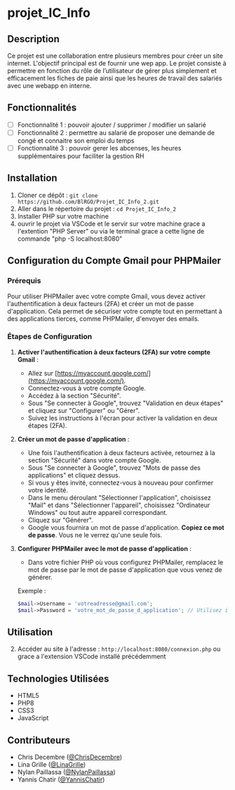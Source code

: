 # projet_IC_Info

## Description

Ce projet est une collaboration entre plusieurs membres pour créer un site internet. L'objectif principal est de fournir une wep app. Le projet consiste à permettre en fonction du rôle de l’utilisateur de gérer plus simplement et efficacement les fiches de paie ainsi que les heures de travail des salariés avec une webapp en interne.

## Fonctionnalités

- [ ] Fonctionnalité 1 : pouvoir ajouter / supprimer / modifier un salarié
- [ ] Fonctionnalité 2 : permettre au salarié de proposer une demande de congé et connaitre son emploi du temps
- [ ] Fonctionnalité 3 : pouvoir gerer les abcenses, les heures supplémentaires pour faciliter la gestion RH

## Installation

1. Cloner ce dépôt : `git clone https://github.com/BlRGO/Projet_IC_Info_2.git`
2. Aller dans le répertoire du projet : `cd Projet_IC_Info_2`
3. Installer PHP sur votre machine
4. ouvrir le projet via VSCode et le servir sur votre machine grace a l'extention "PHP Server" ou via le terminal grace a cette ligne de commande "php -S localhost:8080"

## Configuration du Compte Gmail pour PHPMailer

### Prérequis

Pour utiliser PHPMailer avec votre compte Gmail, vous devez activer l'authentification à deux facteurs (2FA) et créer un mot de passe d'application. Cela permet de sécuriser votre compte tout en permettant à des applications tierces, comme PHPMailer, d'envoyer des emails.

### Étapes de Configuration

1. **Activer l'authentification à deux facteurs (2FA) sur votre compte Gmail** :
   - Allez sur [https://myaccount.google.com/](https://myaccount.google.com/).
   - Connectez-vous à votre compte Google.
   - Accédez à la section "Sécurité".
   - Sous "Se connecter à Google", trouvez "Validation en deux étapes" et cliquez sur "Configurer" ou "Gérer".
   - Suivez les instructions à l'écran pour activer la validation en deux étapes (2FA).

2. **Créer un mot de passe d'application** :
   - Une fois l'authentification à deux facteurs activée, retournez à la section "Sécurité" dans votre compte Google.
   - Sous "Se connecter à Google", trouvez "Mots de passe des applications" et cliquez dessus.
   - Si vous y êtes invité, connectez-vous à nouveau pour confirmer votre identité.
   - Dans le menu déroulant "Sélectionner l'application", choisissez "Mail" et dans "Sélectionner l'appareil", choisissez "Ordinateur Windows" ou tout autre appareil correspondant.
   - Cliquez sur "Générer".
   - Google vous fournira un mot de passe d'application. **Copiez ce mot de passe**. Vous ne le verrez qu'une seule fois.

3. **Configurer PHPMailer avec le mot de passe d'application** :
   - Dans votre fichier PHP où vous configurez PHPMailer, remplacez le mot de passe par le mot de passe d'application que vous venez de générer.

   Exemple :
   ```php
   $mail->Username = 'votreadresse@gmail.com';
   $mail->Password = 'votre_mot_de_passe_d_application'; // Utilisez ici le mot de passe d'application


## Utilisation

2. Accéder au site à l'adresse : `http://localhost:8080/connexion.php` ou grace a l'extension VSCode installé précédemment

## Technologies Utilisées

- HTML5
- PHP8
- CSS3
- JavaScript

## Contributeurs

- Chris Decembre ([@ChrisDecembre](https://github.com/ChrisDcbr))
- Lina Grille ([@LinaGrille](https://github.com/LinaGR07))
- Nylan Paillassa ([@NylanPaillassa](https://github.com/Nylan01))
- Yannis Chatir ([@YannisChatir](https://github.com/BlRGO))
